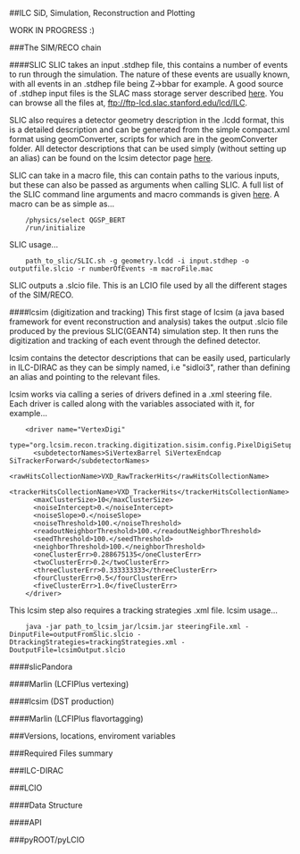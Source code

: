 ##ILC SiD, Simulation, Reconstruction and Plotting

WORK IN PROGRESS :)

###The SIM/RECO chain

####SLIC
SLIC takes an input .stdhep file, this contains a number of events to run through the simulation. The nature of these events are usually known, with all events in an .stdhep file being Z->bbar for example. A good source of .stdhep input files is the SLAC mass storage server described [here](https://confluence.slac.stanford.edu/display/ilc/Standard+Model+Data+Samples). You can browse all the files at, ftp://ftp-lcd.slac.stanford.edu/lcd/ILC.

SLIC also requires a detector geometry description in the .lcdd format, this is a detailed description and can be generated from the simple compact.xml format using geomConverter, scripts for which are in the geomConverter folder. All detector descriptions that can be used simply (without setting up an alias) can be found on the lcsim detector page [here](http://www.lcsim.org/detectors/).

SLIC can take in a macro file, this can contain paths to the various inputs, but these can also be passed as arguments when calling SLIC. A full list of the SLIC command line arguments and macro commands is given [here](https://twiki.cern.ch/twiki/bin/view/CLIC/SLIC). A macro can be as simple as...

```
	/physics/select QGSP_BERT
	/run/initialize
```

SLIC usage...

```
	path_to_slic/SLIC.sh -g geometry.lcdd -i input.stdhep -o outputfile.slcio -r numberOfEvents -m macroFile.mac
```

SLIC outputs a .slcio file. This is an LCIO file used by all the different stages of the SIM/RECO.

####lcsim (digitization and tracking)
This first stage of lcsim (a java based framework for event reconstruction and analysis) takes the output .slcio file produced by the previous SLIC(GEANT4) simulation step. It then runs the digitization and tracking of each event through the defined detector.

lcsim contains the detector descriptions that can be easily used, particularly in ILC-DIRAC as they can be simply named, i.e "sidloi3", rather than defining an alias and pointing to the relevant files.

lcsim works via calling a series of drivers defined in a .xml steering file. Each driver is called along with the variables associated with it, for example...

```
    <driver name="VertexDigi"
            type="org.lcsim.recon.tracking.digitization.sisim.config.PixelDigiSetupDriver">
      <subdetectorNames>SiVertexBarrel SiVertexEndcap SiTrackerForward</subdetectorNames>
      <rawHitsCollectionName>VXD_RawTrackerHits</rawHitsCollectionName>
      <trackerHitsCollectionName>VXD_TrackerHits</trackerHitsCollectionName>
      <maxClusterSize>10</maxClusterSize>
      <noiseIntercept>0.</noiseIntercept>
      <noiseSlope>0.</noiseSlope>
      <noiseThreshold>100.</noiseThreshold>
      <readoutNeighborThreshold>100.</readoutNeighborThreshold>
      <seedThreshold>100.</seedThreshold>
      <neighborThreshold>100.</neighborThreshold>
      <oneClusterErr>0.288675135</oneClusterErr>
      <twoClusterErr>0.2</twoClusterErr>
      <threeClusterErr>0.333333333</threeClusterErr>
      <fourClusterErr>0.5</fourClusterErr>
      <fiveClusterErr>1.0</fiveClusterErr>
    </driver>
```
This lcsim step also requires a tracking strategies .xml file. lcsim usage...

```
	java -jar path_to_lcsim_jar/lcsim.jar steeringFile.xml -DinputFile=outputFromSlic.slcio -DtrackingStrategies=trackingStrategies.xml -DoutputFile=lcsimOutput.slcio
```

####slicPandora

####Marlin (LCFIPlus vertexing)

####lcsim (DST production)

####Marlin (LCFIPlus flavortagging)

###Versions, locations, enviroment variables

###Required Files summary

###ILC-DIRAC

###LCIO

####Data Structure

####API

###pyROOT/pyLCIO